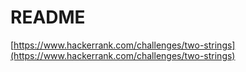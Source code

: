 # README

[https://www.hackerrank.com/challenges/two-strings](https://www.hackerrank.com/challenges/two-strings)
